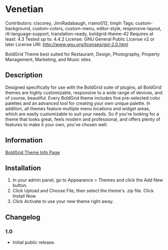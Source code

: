 # Venetian
Contributors: ciscorey, JimiRadabaugh, rramo012, timph
Tags: custom-background, custom-colors, custom-menu, editor-style, responsive-layout, rtl-language-support, translation-ready, boldgrid-theme-42
Requires at least: 4.3
Tested up to: 4.4.2
License: GNU General Public License v2 or later
License URI: http://www.gnu.org/licenses/gpl-2.0.html

BoldGrid Theme best suited for Restaurant, Design, Photography, Property Management, Marketing, and Music sites.

## Description
Designed specifically for use with the BoldGrid suite of plugins, all BoldGrid themes are highly customizable, responsive to a wide range of devices, and of course, beautiful. Every BoldGrid theme includes five pre-selected color palettes and an advanced tool for creating your own unique palette. In addition, all themes feature multiple menu locations and widget areas, which are easily customizable to suit your needs. So if you're looking for a theme that looks great, feels modern and professional, and offers plenty of features to make it your own, you've chosen well.

## Information
[BoldGrid Theme Info Page](http://www.boldgrid.com/venetian/)

## Installation
1. In your admin panel, go to Appearance > Themes and click the Add New button.
2. Click Upload and Choose File, then select the theme's .zip file. Click Install Now.
3. Click Activate to use your new theme right away.

## Changelog

### 1.0
- Initial public release.
